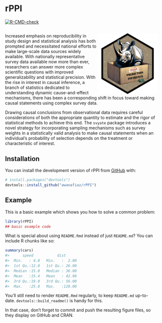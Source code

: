 
<!-- README.md is generated from README.Rmd. Please edit that file -->

# rPPI

<!-- badges: start -->

[![R-CMD-check](https://github.com/awanafiaz/rPPI/actions/workflows/R-CMD-check.yaml/badge.svg)](https://github.com/awanafiaz/rPPI/actions/workflows/R-CMD-check.yaml)
<!-- badges: end -->

## <img src="man/figures/PPI_logo.png" align="right" height="200" style="float:right; height:200px;">

Increased emphasis on reproducibility in study design and statistical
analysis has both prompted and necessitated national efforts to make
large-scale data sources widely available. With nationally
representative survey data available now more than ever, researchers can
answer more complex scientific questions with improved generalizability
and statistical precision. With the rise in interest in causal
inference, a branch of statistics dedicated to understanding dynamic
cause-and-effect mechanisms, there has been a corresponding shift in
focus toward making causal statements using complex survey data.

Drawing causal conclusions from observational data requires careful
considerations of both the appropriate quantity to estimate and the
rigor of statistical methods to achieve this end. The `svyate` package
introduces a novel strategy for incorporating sampling mechanisms such
as survey weights in a statistically valid analysis to make causal
statements when an individual’s probability of selection depends on the
treatment or characteristic of interest.

## Installation

You can install the development version of rPPI from
[GitHub](https://github.com/) with:

``` r
# install.packages("devtools")
devtools::install_github("awanafiaz/rPPI")
```

## Example

This is a basic example which shows you how to solve a common problem:

``` r
library(rPPI)
## basic example code
```

What is special about using `README.Rmd` instead of just `README.md`?
You can include R chunks like so:

``` r
summary(cars)
#>      speed           dist       
#>  Min.   : 4.0   Min.   :  2.00  
#>  1st Qu.:12.0   1st Qu.: 26.00  
#>  Median :15.0   Median : 36.00  
#>  Mean   :15.4   Mean   : 42.98  
#>  3rd Qu.:19.0   3rd Qu.: 56.00  
#>  Max.   :25.0   Max.   :120.00
```

You’ll still need to render `README.Rmd` regularly, to keep `README.md`
up-to-date. `devtools::build_readme()` is handy for this.

In that case, don’t forget to commit and push the resulting figure
files, so they display on GitHub and CRAN.
